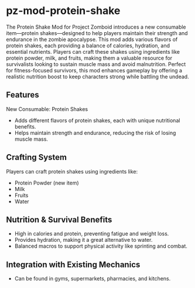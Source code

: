 # pz-mod-protein-shake

The Protein Shake Mod for Project Zomboid introduces a new consumable item—protein shakes—designed to help players maintain their strength and endurance in the zombie apocalypse. This mod adds various flavors of protein shakes, each providing a balance of calories, hydration, and essential nutrients. Players can craft these shakes using ingredients like protein powder, milk, and fruits, making them a valuable resource for survivalists looking to sustain muscle mass and avoid malnutrition. Perfect for fitness-focused survivors, this mod enhances gameplay by offering a realistic nutrition boost to keep characters strong while battling the undead.

## Features

New Consumable: Protein Shakes

- Adds different flavors of protein shakes, each with unique nutritional benefits.
- Helps maintain strength and endurance, reducing the risk of losing muscle mass.

## Crafting System

Players can craft protein shakes using ingredients like:

- Protein Powder (new item)
- Milk
- Fruits
- Water

## Nutrition & Survival Benefits

- High in calories and protein, preventing fatigue and weight loss.
- Provides hydration, making it a great alternative to water.
- Balanced macros to support physical activity like sprinting and combat.

## Integration with Existing Mechanics

- Can be found in gyms, supermarkets, pharmacies, and kitchens.
